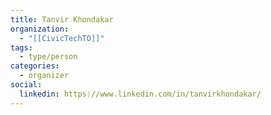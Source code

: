 ```yaml
---
title: Tanvir Khondakar
organization:
  - "[[CivicTechTO]]"
tags:
  - type/person
categories:
  - organizer
social:
  linkedin: https://www.linkedin.com/in/tanvirkhondakar/
---
```

